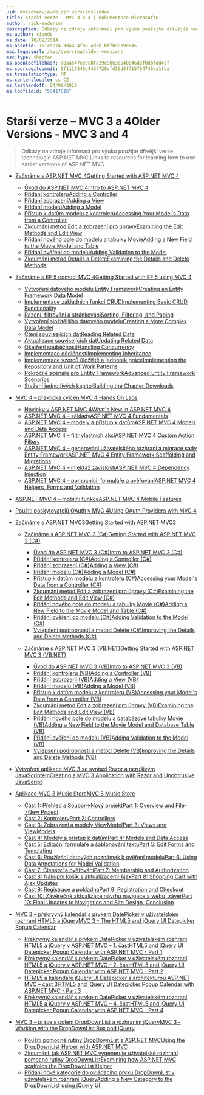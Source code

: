 ```yaml
---
uid: mvc/overview/older-versions/index
title: Starší verze – MVC 3 a 4 | Dokumentace Microsoftu
author: rick-anderson
description: Odkazy na zdroje informací pro výuku použijte dřívější verze technologie ASP.NET MVC.
ms.author: riande
ms.date: 10/09/2014
ms.assetid: 151cd274-3daa-4f88-ad3b-bffb99a9d545
msc.legacyurl: /mvc/overview/older-versions
msc.type: chapter
ms.openlocfilehash: a0aa547ee9c8fa29e9863c540046d2f8dbfdd45f
ms.sourcegitcommit: 0f1119340e4464720cfd16d0ff15764746ea1fea
ms.translationtype: MT
ms.contentlocale: cs-CZ
ms.lasthandoff: 04/09/2019
ms.locfileid: "59417816"
---
```

# <a name="older-versions---mvc-3-and-4"></a><span data-ttu-id="96b7a-103">Starší verze – MVC 3 a 4</span><span class="sxs-lookup"><span data-stu-id="96b7a-103">Older Versions - MVC 3 and 4</span></span>

> <span data-ttu-id="96b7a-104">Odkazy na zdroje informací pro výuku použijte dřívější verze technologie ASP.NET MVC.</span><span class="sxs-lookup"><span data-stu-id="96b7a-104">Links to resources for learning how to use earlier versions of ASP.NET MVC.</span></span>


- [<span data-ttu-id="96b7a-105">Začínáme s ASP.NET MVC 4</span><span class="sxs-lookup"><span data-stu-id="96b7a-105">Getting Started with ASP.NET MVC 4</span></span>](getting-started-with-aspnet-mvc4/index.md)

    - [<span data-ttu-id="96b7a-106">Úvod do ASP.NET MVC 4</span><span class="sxs-lookup"><span data-stu-id="96b7a-106">Intro to ASP.NET MVC 4</span></span>](getting-started-with-aspnet-mvc4/intro-to-aspnet-mvc-4.md)
    - [<span data-ttu-id="96b7a-107">Přidání kontroleru</span><span class="sxs-lookup"><span data-stu-id="96b7a-107">Adding a Controller</span></span>](getting-started-with-aspnet-mvc4/adding-a-controller.md)
    - [<span data-ttu-id="96b7a-108">Přidání zobrazení</span><span class="sxs-lookup"><span data-stu-id="96b7a-108">Adding a View</span></span>](getting-started-with-aspnet-mvc4/adding-a-view.md)
    - [<span data-ttu-id="96b7a-109">Přidání modelu</span><span class="sxs-lookup"><span data-stu-id="96b7a-109">Adding a Model</span></span>](getting-started-with-aspnet-mvc4/adding-a-model.md)
    - [<span data-ttu-id="96b7a-110">Přístup k datům modelu z kontroleru</span><span class="sxs-lookup"><span data-stu-id="96b7a-110">Accessing Your Model's Data from a Controller</span></span>](getting-started-with-aspnet-mvc4/accessing-your-models-data-from-a-controller.md)
    - [<span data-ttu-id="96b7a-111">Zkoumání metod Edit a zobrazení pro úpravy</span><span class="sxs-lookup"><span data-stu-id="96b7a-111">Examining the Edit Methods and Edit View</span></span>](getting-started-with-aspnet-mvc4/examining-the-edit-methods-and-edit-view.md)
    - [<span data-ttu-id="96b7a-112">Přidání nového pole do modelu a tabulky Movie</span><span class="sxs-lookup"><span data-stu-id="96b7a-112">Adding a New Field to the Movie Model and Table</span></span>](getting-started-with-aspnet-mvc4/adding-a-new-field-to-the-movie-model-and-table.md)
    - [<span data-ttu-id="96b7a-113">Přidání ověření do modelu</span><span class="sxs-lookup"><span data-stu-id="96b7a-113">Adding Validation to the Model</span></span>](getting-started-with-aspnet-mvc4/adding-validation-to-the-model.md)
    - [<span data-ttu-id="96b7a-114">Zkoumání metod Details a Delete</span><span class="sxs-lookup"><span data-stu-id="96b7a-114">Examining the Details and Delete Methods</span></span>](getting-started-with-aspnet-mvc4/examining-the-details-and-delete-methods.md)
- [<span data-ttu-id="96b7a-115">Začínáme s EF 5 pomocí MVC 4</span><span class="sxs-lookup"><span data-stu-id="96b7a-115">Getting Started with EF 5 using MVC 4</span></span>](getting-started-with-ef-5-using-mvc-4/index.md)

    - [<span data-ttu-id="96b7a-116">Vytvoření datového modelu Entity Framework</span><span class="sxs-lookup"><span data-stu-id="96b7a-116">Creating an Entity Framework Data Model</span></span>](getting-started-with-ef-5-using-mvc-4/creating-an-entity-framework-data-model-for-an-asp-net-mvc-application.md)
    - [<span data-ttu-id="96b7a-117">Implementace základních funkcí CRUD</span><span class="sxs-lookup"><span data-stu-id="96b7a-117">Implementing Basic CRUD Functionality</span></span>](getting-started-with-ef-5-using-mvc-4/implementing-basic-crud-functionality-with-the-entity-framework-in-asp-net-mvc-application.md)
    - [<span data-ttu-id="96b7a-118">Řazení, filtrování a stránkování</span><span class="sxs-lookup"><span data-stu-id="96b7a-118">Sorting, Filtering, and Paging</span></span>](getting-started-with-ef-5-using-mvc-4/sorting-filtering-and-paging-with-the-entity-framework-in-an-asp-net-mvc-application.md)
    - [<span data-ttu-id="96b7a-119">Vytvoření složitějšího datového modelu</span><span class="sxs-lookup"><span data-stu-id="96b7a-119">Creating a More Complex Data Model</span></span>](getting-started-with-ef-5-using-mvc-4/creating-a-more-complex-data-model-for-an-asp-net-mvc-application.md)
    - [<span data-ttu-id="96b7a-120">Čtení souvisejících dat</span><span class="sxs-lookup"><span data-stu-id="96b7a-120">Reading Related Data</span></span>](getting-started-with-ef-5-using-mvc-4/reading-related-data-with-the-entity-framework-in-an-asp-net-mvc-application.md)
    - [<span data-ttu-id="96b7a-121">Aktualizace souvisejících dat</span><span class="sxs-lookup"><span data-stu-id="96b7a-121">Updating Related Data</span></span>](getting-started-with-ef-5-using-mvc-4/updating-related-data-with-the-entity-framework-in-an-asp-net-mvc-application.md)
    - [<span data-ttu-id="96b7a-122">Ošetření souběžnosti</span><span class="sxs-lookup"><span data-stu-id="96b7a-122">Handling Concurrency</span></span>](getting-started-with-ef-5-using-mvc-4/handling-concurrency-with-the-entity-framework-in-an-asp-net-mvc-application.md)
    - [<span data-ttu-id="96b7a-123">Implementace dědičnosti</span><span class="sxs-lookup"><span data-stu-id="96b7a-123">Implementing Inheritance</span></span>](getting-started-with-ef-5-using-mvc-4/implementing-inheritance-with-the-entity-framework-in-an-asp-net-mvc-application.md)
    - [<span data-ttu-id="96b7a-124">Implementace vzorců úložiště a jednotek práce</span><span class="sxs-lookup"><span data-stu-id="96b7a-124">Implementing the Repository and Unit of Work Patterns</span></span>](getting-started-with-ef-5-using-mvc-4/implementing-the-repository-and-unit-of-work-patterns-in-an-asp-net-mvc-application.md)
    - [<span data-ttu-id="96b7a-125">Pokročilé scénáře pro Entity Framework</span><span class="sxs-lookup"><span data-stu-id="96b7a-125">Advanced Entity Framework Scenarios</span></span>](getting-started-with-ef-5-using-mvc-4/advanced-entity-framework-scenarios-for-an-mvc-web-application.md)
    - [<span data-ttu-id="96b7a-126">Stažení jednotlivých kapitol</span><span class="sxs-lookup"><span data-stu-id="96b7a-126">Building the Chapter Downloads</span></span>](getting-started-with-ef-5-using-mvc-4/building-the-ef5-mvc4-chapter-downloads.md)
- [<span data-ttu-id="96b7a-127">MVC 4 – praktická cvičení</span><span class="sxs-lookup"><span data-stu-id="96b7a-127">MVC 4 Hands On Labs</span></span>](hands-on-labs/index.md)

    - [<span data-ttu-id="96b7a-128">Novinky v ASP.NET MVC 4</span><span class="sxs-lookup"><span data-stu-id="96b7a-128">What's New in ASP.NET MVC 4</span></span>](hands-on-labs/whats-new-in-aspnet-mvc-4.md)
    - [<span data-ttu-id="96b7a-129">ASP.NET MVC 4 – základy</span><span class="sxs-lookup"><span data-stu-id="96b7a-129">ASP.NET MVC 4 Fundamentals</span></span>](hands-on-labs/aspnet-mvc-4-fundamentals.md)
    - [<span data-ttu-id="96b7a-130">ASP.NET MVC 4 – modely a přístup k datům</span><span class="sxs-lookup"><span data-stu-id="96b7a-130">ASP.NET MVC 4 Models and Data Access</span></span>](hands-on-labs/aspnet-mvc-4-models-and-data-access.md)
    - [<span data-ttu-id="96b7a-131">ASP.NET MVC 4 – filtr vlastních akcí</span><span class="sxs-lookup"><span data-stu-id="96b7a-131">ASP.NET MVC 4 Custom Action Filters</span></span>](hands-on-labs/aspnet-mvc-4-custom-action-filters.md)
    - [<span data-ttu-id="96b7a-132">ASP.NET MVC 4 – generování uživatelského rozhraní a migrace sady Entity Framework</span><span class="sxs-lookup"><span data-stu-id="96b7a-132">ASP.NET MVC 4 Entity Framework Scaffolding and Migrations</span></span>](hands-on-labs/aspnet-mvc-4-entity-framework-scaffolding-and-migrations.md)
    - [<span data-ttu-id="96b7a-133">ASP.NET MVC 4 – injektáž závislostí</span><span class="sxs-lookup"><span data-stu-id="96b7a-133">ASP.NET MVC 4 Dependency Injection</span></span>](hands-on-labs/aspnet-mvc-4-dependency-injection.md)
    - [<span data-ttu-id="96b7a-134">ASP.NET MVC 4 – pomocníci, formuláře a ověřování</span><span class="sxs-lookup"><span data-stu-id="96b7a-134">ASP.NET MVC 4 Helpers, Forms and Validation</span></span>](hands-on-labs/aspnet-mvc-4-helpers-forms-and-validation.md)
- [<span data-ttu-id="96b7a-135">ASP.NET MVC 4 – mobilní funkce</span><span class="sxs-lookup"><span data-stu-id="96b7a-135">ASP.NET MVC 4 Mobile Features</span></span>](aspnet-mvc-4-mobile-features.md)
- [<span data-ttu-id="96b7a-136">Použití poskytovatelů OAuth v MVC 4</span><span class="sxs-lookup"><span data-stu-id="96b7a-136">Using OAuth Providers with MVC 4</span></span>](using-oauth-providers-with-mvc.md)
- [<span data-ttu-id="96b7a-137">Začínáme s ASP.NET MVC3</span><span class="sxs-lookup"><span data-stu-id="96b7a-137">Getting Started with ASP.NET MVC3</span></span>](getting-started-with-aspnet-mvc3/index.md)

    - [<span data-ttu-id="96b7a-138">Začínáme s ASP.NET MVC 3 (C#)</span><span class="sxs-lookup"><span data-stu-id="96b7a-138">Getting Started with ASP.NET MVC 3 (C#)</span></span>](getting-started-with-aspnet-mvc3/cs/index.md)

        - [<span data-ttu-id="96b7a-139">Úvod do ASP.NET MVC 3 (C#)</span><span class="sxs-lookup"><span data-stu-id="96b7a-139">Intro to ASP.NET MVC 3 (C#)</span></span>](getting-started-with-aspnet-mvc3/cs/intro-to-aspnet-mvc-3.md)
        - [<span data-ttu-id="96b7a-140">Přidání kontroleru (C#)</span><span class="sxs-lookup"><span data-stu-id="96b7a-140">Adding a Controller (C#)</span></span>](getting-started-with-aspnet-mvc3/cs/adding-a-controller.md)
        - [<span data-ttu-id="96b7a-141">Přidání zobrazení (C#)</span><span class="sxs-lookup"><span data-stu-id="96b7a-141">Adding a View (C#)</span></span>](getting-started-with-aspnet-mvc3/cs/adding-a-view.md)
        - [<span data-ttu-id="96b7a-142">Přidání modelu (C#)</span><span class="sxs-lookup"><span data-stu-id="96b7a-142">Adding a Model (C#)</span></span>](getting-started-with-aspnet-mvc3/cs/adding-a-model.md)
        - [<span data-ttu-id="96b7a-143">Přístup k datům modelu z kontroleru (C#)</span><span class="sxs-lookup"><span data-stu-id="96b7a-143">Accessing your Model's Data from a Controller (C#)</span></span>](getting-started-with-aspnet-mvc3/cs/accessing-your-models-data-from-a-controller.md)
        - [<span data-ttu-id="96b7a-144">Zkoumání metod Edit a zobrazení pro úpravy (C#)</span><span class="sxs-lookup"><span data-stu-id="96b7a-144">Examining the Edit Methods and Edit View (C#)</span></span>](getting-started-with-aspnet-mvc3/cs/examining-the-edit-methods-and-edit-view.md)
        - [<span data-ttu-id="96b7a-145">Přidání nového pole do modelu a tabulky Movie (C#)</span><span class="sxs-lookup"><span data-stu-id="96b7a-145">Adding a New Field to the Movie Model and Table (C#)</span></span>](getting-started-with-aspnet-mvc3/cs/adding-a-new-field.md)
        - [<span data-ttu-id="96b7a-146">Přidání ověření do modelu (C#)</span><span class="sxs-lookup"><span data-stu-id="96b7a-146">Adding Validation to the Model (C#)</span></span>](getting-started-with-aspnet-mvc3/cs/adding-validation-to-the-model.md)
        - [<span data-ttu-id="96b7a-147">Vylepšení podrobností a metod Delete (C#)</span><span class="sxs-lookup"><span data-stu-id="96b7a-147">Improving the Details and Delete Methods (C#)</span></span>](getting-started-with-aspnet-mvc3/cs/improving-the-details-and-delete-methods.md)
    - [<span data-ttu-id="96b7a-148">Začínáme s ASP.NET MVC 3 (VB.NET)</span><span class="sxs-lookup"><span data-stu-id="96b7a-148">Getting Started with ASP.NET MVC 3 (VB.NET)</span></span>](getting-started-with-aspnet-mvc3/vb/index.md)

        - [<span data-ttu-id="96b7a-149">Úvod do ASP.NET MVC 3 (VB)</span><span class="sxs-lookup"><span data-stu-id="96b7a-149">Intro to ASP.NET MVC 3 (VB)</span></span>](getting-started-with-aspnet-mvc3/vb/intro-to-aspnet-mvc-3.md)
        - [<span data-ttu-id="96b7a-150">Přidání kontroleru (VB)</span><span class="sxs-lookup"><span data-stu-id="96b7a-150">Adding a Controller (VB)</span></span>](getting-started-with-aspnet-mvc3/vb/adding-a-controller.md)
        - [<span data-ttu-id="96b7a-151">Přidání zobrazení (VB)</span><span class="sxs-lookup"><span data-stu-id="96b7a-151">Adding a View (VB)</span></span>](getting-started-with-aspnet-mvc3/vb/adding-a-view.md)
        - [<span data-ttu-id="96b7a-152">Přidání modelu (VB)</span><span class="sxs-lookup"><span data-stu-id="96b7a-152">Adding a Model (VB)</span></span>](getting-started-with-aspnet-mvc3/vb/adding-a-model.md)
        - [<span data-ttu-id="96b7a-153">Přístup k datům modelu z kontroleru (VB)</span><span class="sxs-lookup"><span data-stu-id="96b7a-153">Accessing your Model's Data from a Controller (VB)</span></span>](getting-started-with-aspnet-mvc3/vb/accessing-your-models-data-from-a-controller.md)
        - [<span data-ttu-id="96b7a-154">Zkoumání metod Edit a zobrazení pro úpravy (VB)</span><span class="sxs-lookup"><span data-stu-id="96b7a-154">Examining the Edit Methods and Edit View (VB)</span></span>](getting-started-with-aspnet-mvc3/vb/examining-the-edit-methods-and-edit-view.md)
        - [<span data-ttu-id="96b7a-155">Přidání nového pole do modelu a databázové tabulky Movie (VB)</span><span class="sxs-lookup"><span data-stu-id="96b7a-155">Adding a New Field to the Movie Model and Database Table (VB)</span></span>](getting-started-with-aspnet-mvc3/vb/adding-a-new-field.md)
        - [<span data-ttu-id="96b7a-156">Přidání ověření do modelu (VB)</span><span class="sxs-lookup"><span data-stu-id="96b7a-156">Adding Validation to the Model (VB)</span></span>](getting-started-with-aspnet-mvc3/vb/adding-validation-to-the-model.md)
        - [<span data-ttu-id="96b7a-157">Vylepšení podrobností a metod Delete (VB)</span><span class="sxs-lookup"><span data-stu-id="96b7a-157">Improving the Details and Delete Methods (VB)</span></span>](getting-started-with-aspnet-mvc3/vb/improving-the-details-and-delete-methods.md)
- [<span data-ttu-id="96b7a-158">Vytvoření aplikace MVC 3 se syntaxí Razor a nerušivým JavaScriptem</span><span class="sxs-lookup"><span data-stu-id="96b7a-158">Creating a MVC 3 Application with Razor and Unobtrusive JavaScript</span></span>](creating-a-mvc-3-application-with-razor-and-unobtrusive-javascript.md)
- [<span data-ttu-id="96b7a-159">Aplikace MVC 3 Music Store</span><span class="sxs-lookup"><span data-stu-id="96b7a-159">MVC 3 Music Store</span></span>](mvc-music-store/index.md)

    - [<span data-ttu-id="96b7a-160">Část 1: Přehled a Soubor->Nový projekt</span><span class="sxs-lookup"><span data-stu-id="96b7a-160">Part 1: Overview and File->New Project</span></span>](mvc-music-store/mvc-music-store-part-1.md)
    - [<span data-ttu-id="96b7a-161">Část 2: Kontrolery</span><span class="sxs-lookup"><span data-stu-id="96b7a-161">Part 2: Controllers</span></span>](mvc-music-store/mvc-music-store-part-2.md)
    - [<span data-ttu-id="96b7a-162">Část 3: Zobrazení a modely ViewModel</span><span class="sxs-lookup"><span data-stu-id="96b7a-162">Part 3: Views and ViewModels</span></span>](mvc-music-store/mvc-music-store-part-3.md)
    - [<span data-ttu-id="96b7a-163">Část 4: Modely a přístup k datům</span><span class="sxs-lookup"><span data-stu-id="96b7a-163">Part 4: Models and Data Access</span></span>](mvc-music-store/mvc-music-store-part-4.md)
    - [<span data-ttu-id="96b7a-164">Část 5: Editační formuláře a šablonování textu</span><span class="sxs-lookup"><span data-stu-id="96b7a-164">Part 5: Edit Forms and Templating</span></span>](mvc-music-store/mvc-music-store-part-5.md)
    - [<span data-ttu-id="96b7a-165">Část 6: Používání datových poznámek k ověření modelu</span><span class="sxs-lookup"><span data-stu-id="96b7a-165">Part 6: Using Data Annotations for Model Validation</span></span>](mvc-music-store/mvc-music-store-part-6.md)
    - [<span data-ttu-id="96b7a-166">Část 7: Členství a ověřování</span><span class="sxs-lookup"><span data-stu-id="96b7a-166">Part 7: Membership and Authorization</span></span>](mvc-music-store/mvc-music-store-part-7.md)
    - [<span data-ttu-id="96b7a-167">Část 8: Nákupní košík s aktualizacemi Ajax</span><span class="sxs-lookup"><span data-stu-id="96b7a-167">Part 8: Shopping Cart with Ajax Updates</span></span>](mvc-music-store/mvc-music-store-part-8.md)
    - [<span data-ttu-id="96b7a-168">Část 9: Registrace a pokladna</span><span class="sxs-lookup"><span data-stu-id="96b7a-168">Part 9: Registration and Checkout</span></span>](mvc-music-store/mvc-music-store-part-9.md)
    - [<span data-ttu-id="96b7a-169">Část 10: Závěrečné aktualizace návrhu navigace a webu, závěr</span><span class="sxs-lookup"><span data-stu-id="96b7a-169">Part 10: Final Updates to Navigation and Site Design, Conclusion</span></span>](mvc-music-store/mvc-music-store-part-10.md)
- [<span data-ttu-id="96b7a-170">MVC 3 – překryvný kalendář s prvkem DatePicker v uživatelském rozhraní HTML5 a jQuery</span><span class="sxs-lookup"><span data-stu-id="96b7a-170">MVC 3 - The HTML5 and jQuery UI Datepicker Popup Calendar</span></span>](using-the-html5-and-jquery-ui-datepicker-popup-calendar-with-aspnet-mvc/index.md)

    - [<span data-ttu-id="96b7a-171">Překryvný kalendář s prvkem DatePicker v uživatelském rozhraní HTML5 a jQuery v ASP.NET MVC – 1. část</span><span class="sxs-lookup"><span data-stu-id="96b7a-171">HTML5 and jQuery UI Datepicker Popup Calendar with ASP.NET MVC - Part 1</span></span>](using-the-html5-and-jquery-ui-datepicker-popup-calendar-with-aspnet-mvc/using-the-html5-and-jquery-ui-datepicker-popup-calendar-with-aspnet-mvc-part-1.md)
    - [<span data-ttu-id="96b7a-172">Překryvný kalendář s prvkem DatePicker v uživatelském rozhraní HTML5 a jQuery v ASP.NET MVC – 2. část</span><span class="sxs-lookup"><span data-stu-id="96b7a-172">HTML5 and jQuery UI Datepicker Popup Calendar with ASP.NET MVC - Part 2</span></span>](using-the-html5-and-jquery-ui-datepicker-popup-calendar-with-aspnet-mvc/using-the-html5-and-jquery-ui-datepicker-popup-calendar-with-aspnet-mvc-part-2.md)
    - [<span data-ttu-id="96b7a-173">HTML5 a kalendáře jQuery UI Datepicker s architekturou ASP.NET MVC – část 3</span><span class="sxs-lookup"><span data-stu-id="96b7a-173">HTML5 and jQuery UI Datepicker Popup Calendar with ASP.NET MVC - Part 3</span></span>](using-the-html5-and-jquery-ui-datepicker-popup-calendar-with-aspnet-mvc/using-the-html5-and-jquery-ui-datepicker-popup-calendar-with-aspnet-mvc-part-3.md)
    - [<span data-ttu-id="96b7a-174">Překryvný kalendář s prvkem DatePicker v uživatelském rozhraní HTML5 a jQuery v ASP.NET MVC – 4. část</span><span class="sxs-lookup"><span data-stu-id="96b7a-174">HTML5 and jQuery UI Datepicker Popup Calendar with ASP.NET MVC - Part 4</span></span>](using-the-html5-and-jquery-ui-datepicker-popup-calendar-with-aspnet-mvc/using-the-html5-and-jquery-ui-datepicker-popup-calendar-with-aspnet-mvc-part-4.md)
- [<span data-ttu-id="96b7a-175">MVC 3 – práce s polem DropDownList a rozhraním jQuery</span><span class="sxs-lookup"><span data-stu-id="96b7a-175">MVC 3 - Working with the DropDownList Box and jQuery</span></span>](working-with-the-dropdownlist-box-and-jquery/index.md)

    - [<span data-ttu-id="96b7a-176">Použití pomocné rutiny DropDownList s ASP.NET MVC</span><span class="sxs-lookup"><span data-stu-id="96b7a-176">Using the DropDownList Helper with ASP.NET MVC</span></span>](working-with-the-dropdownlist-box-and-jquery/using-the-dropdownlist-helper-with-aspnet-mvc.md)
    - [<span data-ttu-id="96b7a-177">Zkoumání, jak ASP.NET MVC vygeneruje uživatelské rozhraní pomocné rutiny DropDownList</span><span class="sxs-lookup"><span data-stu-id="96b7a-177">Examining how ASP.NET MVC scaffolds the DropDownList Helper</span></span>](working-with-the-dropdownlist-box-and-jquery/examining-how-aspnet-mvc-scaffolds-the-dropdownlist-helper.md)
    - [<span data-ttu-id="96b7a-178">Přidání nové kategorie do ovládacího prvku DropDownList v uživatelském rozhraní jQuery</span><span class="sxs-lookup"><span data-stu-id="96b7a-178">Adding a New Category to the DropDownList using jQuery UI</span></span>](working-with-the-dropdownlist-box-and-jquery/adding-a-new-category-to-the-dropdownlist-using-jquery-ui.md)
